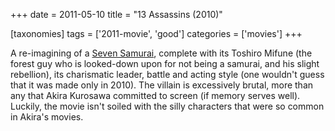 +++
date = 2011-05-10
title = "13 Assassins (2010)"

[taxonomies]
tags = ['2011-movie', 'good']
categories = ['movies']
+++

A re-imagining of a [Seven Samurai], complete with its Toshiro
Mifune (the forest guy who is looked-down upon for not being a samurai,
and his slight rebellion), its charismatic leader, battle and acting
style (one wouldn't guess that it was made only in 2010). The villain
is excessively brutal, more than any that Akira Kurosawa committed to
screen (if memory serves well). Luckily, the movie isn't soiled with
the silly characters that were so common in Akira's movies.


[Seven Samurai]: http://tshepang.net/seven-samurai-1954
